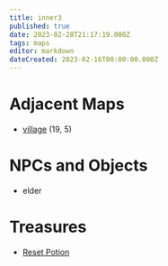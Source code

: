 ```yaml
---
title: inner3
published: true
date: 2023-02-28T21:17:19.000Z
tags: maps
editor: markdown
dateCreated: 2023-02-16T00:00:00.000Z
---
```



# Adjacent Maps
 * [village](/maps/village) (19, 5)

# NPCs and Objects
 * elder

# Treasures
 * [Reset Potion](/items/reset-potion)
